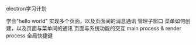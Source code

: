 electron学习计划

学会"hello world"
实现多个页面，以及页面间的消息通讯
  管理子窗口
菜单如何创建，以及页面与菜单间的通讯
页面与系统功能的交互
main process & render process
全局快捷键